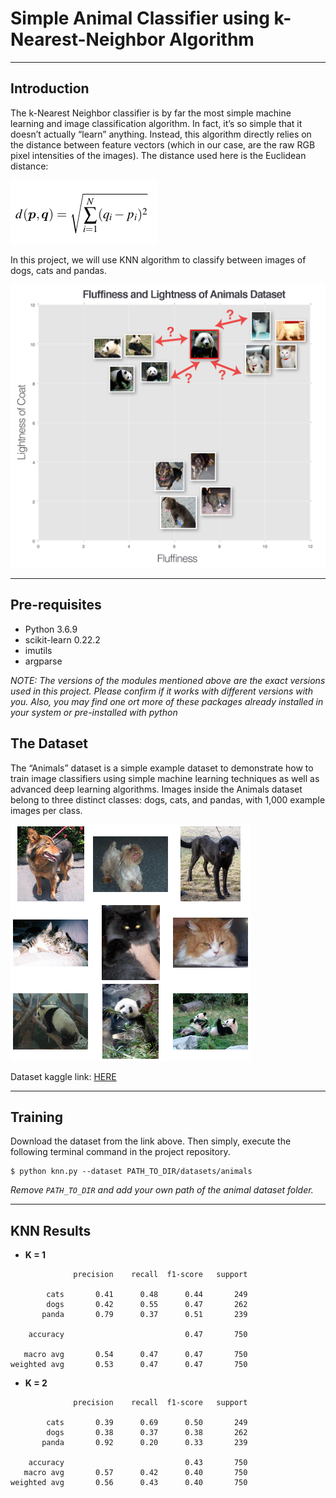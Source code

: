 # Simple Animal Classifier using k-Nearest-Neighbor Algorithm

------



## Introduction

The k-Nearest Neighbor classifier is by far the most simple machine learning and image classification algorithm. In fact, it’s so simple that it doesn’t actually “learn” anything. Instead, this algorithm directly relies on the distance between feature vectors (which in our case, are the raw RGB pixel intensities of the images). The distance used here is the Euclidean distance:

![](https://github.com/FaroukZidane/Simple-KNN-Classifier/raw/master/doc/images/knn-l2-dist.png)

In this project, we will use KNN algorithm to classify between images of dogs, cats and pandas.

<img src="https://github.com/FaroukZidane/Simple-KNN-Classifier/raw/master/doc/images/knn.png" style="zoom:50%;" />

------

## Pre-requisites

- Python 3.6.9
- scikit-learn 0.22.2
- imutils
- argparse

*NOTE: The versions of the modules mentioned above are the exact versions used in this project. Please confirm if it works with different versions with you. Also, you may find one ort more of these packages already installed in your system or pre-installed with python*



## The Dataset

The “Animals” dataset is a simple example dataset to demonstrate how to train image classifiers using simple machine learning techniques as well as advanced deep learning algorithms. Images inside the Animals dataset belong to three distinct classes: dogs, cats, and pandas, with 1,000 example images per class.

![](https://github.com/FaroukZidane/Simple-KNN-Classifier/blob/master/doc/images/dataset.png?raw=true)



Dataset kaggle link: [HERE](https://www.kaggle.com/ashishsaxena2209/animal-image-datasetdog-cat-and-panda/data)

------



## Training

Download the dataset from the link above. Then simply, execute the following terminal command in the project repository. 

```
$ python knn.py --dataset PATH_TO_DIR/datasets/animals
```

*Remove `PATH_TO_DIR` and add your own path of the animal dataset folder.*



------



## KNN Results

- **K = 1**



```
              precision    recall  f1-score   support

        cats       0.41      0.48      0.44       249
        dogs       0.42      0.55      0.47       262
       panda       0.79      0.37      0.51       239
    
    accuracy                           0.47       750

   macro avg       0.54      0.47      0.47       750
weighted avg       0.53      0.47      0.47       750
```

- **K = 2**

```
              precision    recall  f1-score   support

        cats       0.39      0.69      0.50       249
        dogs       0.38      0.37      0.38       262
       panda       0.92      0.20      0.33       239

    accuracy                           0.43       750
   macro avg       0.57      0.42      0.40       750
weighted avg       0.56      0.43      0.40       750


```

